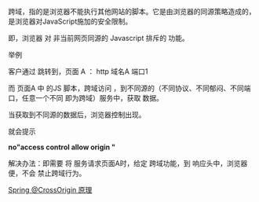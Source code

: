 

跨域，指的是浏览器不能执行其他网站的脚本。它是由浏览器的同源策略造成的，是浏览器对JavaScript施加的安全限制。

即，浏览器 对 非当前网页同源的 Javascript 排斥的 功能。

举例

客户通过 跳转到，页面 A ： http 域名A 端口1

而 页面A 中 的JS 脚本，跨域访问 ，到不同源的（不同协议、不同郁闷、不同端口，任意一个不同 即为跨域）服务中，获取 数据。

当获取到不同源的数据后，浏览器控制出现。

就会提示

**no"access control allow origin "**

解决办法：即需要 将 服务请求页面A时，给定 跨域功能，到 响应头中，浏览器便，不会 禁止跨域行为。

[Spring @CrossOrigin 原理](https://blog.csdn.net/weixin_33691817/article/details/92392464)


